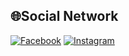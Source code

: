
## 🌐Social Network
[![Facebook](https://img.shields.io/badge/Facebook-%231877F2.svg?logo=Facebook&logoColor=white)](https://www.facebook.com/Hoang.Phuong3183/) [![Instagram](https://img.shields.io/badge/Instagram-%23E4405F.svg?logo=Instagram&logoColor=white)](https://www.instagram.com/barnet.203/) 
